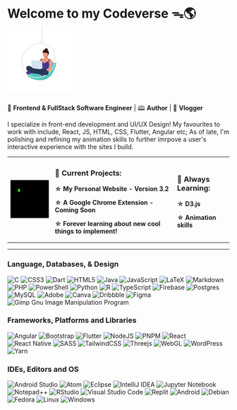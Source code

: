 # Welcome to my Codeverse ᯓ🌎 ![Zaza H Banner](https://raw.githubusercontent.com/Kayeris/Kayeris/main/Images/transparentswing.gif)

🔧 **Frontend & FullStack Software Engineer** |  🕮 **Author**  | 🎥 **Vlogger**

I specialize in front-end development and UI/UX Design! My favourites to work with include, React, JS, HTML, CSS, Flutter, Angular etc; As of late, I'm polishing and refining my animation skills to further imrpove a user's interactive experience with the sites I build.

<table border="0">
  <tr>
      <th width="20%" >
        <img src="/Images/repeatdays.gif" style="width: 100%;">
      </th>
      <th align="left" width="55%" >
        <h3> 🚀 Current Projects: </h3>
        <p> ☆ My Personal Website - Version 3.2  </p>
        <p> ☆ A Google Chrome Extension - Coming Soon  </p>
        <p> ☆ Forever learning about new cool things to implement!  </p> 
      </th>
      <th align="left" width="30%" >
         <h3> 🌱 Always Learning: </h3>
          <p>☆ D3.js </p>  
          <p>☆ Animation skills</p>   
      </th>
    
  </tr>

</table>
<hr>


### Language, Databases, & Design
![C](https://img.shields.io/badge/c-%2300599C.svg?style=flat&logo=c&logoColor=white)
![CSS3](https://img.shields.io/badge/css3-%231572B6.svg?style=flat&logo=css3&logoColor=white)
![Dart](https://img.shields.io/badge/dart-%230175C2.svg?style=flat&logo=dart&logoColor=white)
![HTML5](https://img.shields.io/badge/html5-%23E34F26.svg?style=flat&logo=html5&logoColor=white)
![Java](https://img.shields.io/badge/java-%23ED8B00.svg?style=flat&logo=openjdk&logoColor=white)
![JavaScript](https://img.shields.io/badge/javascript-%23323330.svg?style=flat&logo=javascript&logoColor=%23F7DF1E)
![LaTeX](https://img.shields.io/badge/latex-%23008080.svg?style=flat&logo=latex&logoColor=white)
![Markdown](https://img.shields.io/badge/markdown-%23000000.svg?style=flat&logo=markdown&logoColor=white)
![PHP](https://img.shields.io/badge/php-%23777BB4.svg?style=flat&logo=php&logoColor=white)
![PowerShell](https://img.shields.io/badge/PowerShell-%235391FE.svg?style=flat&logo=powershell&logoColor=white)
![Python](https://img.shields.io/badge/python-3670A0?style=flat&logo=python&logoColor=ffdd54)
![R](https://img.shields.io/badge/r-%23276DC3.svg?style=flat&logo=r&logoColor=white)
![TypeScript](https://img.shields.io/badge/typescript-%23007ACC.svg?style=flat&logo=typescript&logoColor=white)
![Firebase](https://img.shields.io/badge/Firebase-039BE5?style=flat&logo=Firebase&logoColor=white)
![Postgres](https://img.shields.io/badge/postgres-%23316192.svg?style=flat&logo=postgresql&logoColor=white)
![MySQL](https://img.shields.io/badge/mysql-%2300f.svg?style=flat&logo=mysql&logoColor=white)
![Adobe](https://img.shields.io/badge/adobe-%23FF0000.svg?style=flat&logo=adobe&logoColor=white)
![Canva](https://img.shields.io/badge/Canva-%2300C4CC.svg?style=flat&logo=Canva&logoColor=white)
![Dribbble](https://img.shields.io/badge/Dribbble-EA4C89?style=flat&logo=dribbble&logoColor=white)
![Figma](https://img.shields.io/badge/figma-%23F24E1E.svg?style=flat&logo=figma&logoColor=white)
![Gimp Gnu Image Manipulation Program](https://img.shields.io/badge/Gimp-657D8B?style=flat&logo=gimp&logoColor=FFFFFF)


### Frameworks, Platforms and Libraries
![Angular](https://img.shields.io/badge/angular-%23DD0031.svg?style=flat&logo=angular&logoColor=white)
![Bootstrap](https://img.shields.io/badge/bootstrap-%23563D7C.svg?style=flat&logo=bootstrap&logoColor=white)
![Flutter](https://img.shields.io/badge/Flutter-%2302569B.svg?style=flat&logo=Flutter&logoColor=white)
![NodeJS](https://img.shields.io/badge/node.js-6DA55F?style=flat&logo=node.js&logoColor=white)
![PNPM](https://img.shields.io/badge/pnpm-%234a4a4a.svg?style=flat&logo=pnpm&logoColor=f69220)
![React](https://img.shields.io/badge/react-%2320232a.svg?style=flat&logo=react&logoColor=%2361DAFB)
![React Native](https://img.shields.io/badge/react_native-%2320232a.svg?flat&logo=react&logoColor=%2361DAFB)
![SASS](https://img.shields.io/badge/SASS-hotpink.svg?style=flat&logo=SASS&logoColor=white)
![TailwindCSS](https://img.shields.io/badge/tailwindcss-%2338B2AC.svg?style=flat&logo=tailwind-css&logoColor=white)
![Threejs](https://img.shields.io/badge/threejs-black?style=flat&logo=three.js&logoColor=white)
![WebGL](https://img.shields.io/badge/WebGL-990000?logo=webgl&logoColor=white&style=flat)
![WordPress](https://img.shields.io/badge/WordPress-%23117AC9.svg?style=flat&logo=WordPress&logoColor=white)
![Yarn](https://img.shields.io/badge/yarn-%232C8EBB.svg?style=flat&logo=yarn&logoColor=white)


### IDEs, Editors and OS
![Android Studio](https://img.shields.io/badge/Android%20Studio-3DDC84.svg?flat&logo=android-studio&logoColor=white)
![Atom](https://img.shields.io/badge/Atom-%2366595C.svg?style=flat&logo=atom&logoColor=white)
![Eclipse](https://img.shields.io/badge/Eclipse-FE7A16.svg?style=flat&logo=Eclipse&logoColor=white)
![IntelliJ IDEA](https://img.shields.io/badge/IntelliJIDEA-000000.svg?style=flat&logo=intellij-idea&logoColor=white)
![Jupyter Notebook](https://img.shields.io/badge/jupyter-%23FA0F00.svg?style=flat&logo=jupyter&logoColor=white)
![Notepad++](https://img.shields.io/badge/Notepad++-90E59A.svg?style=flat&logo=notepad%2b%2b&logoColor=black)
![RStudio](https://img.shields.io/badge/RStudio-4285F4?style=flat&logo=rstudio&logoColor=white)
![Visual Studio Code](https://img.shields.io/badge/Visual%20Studio%20Code-0078d7.svg?style=flat&logo=visual-studio-code&logoColor=white)
![Replit](https://img.shields.io/badge/Replit-DD1200?style=flat&logo=Replit&logoColor=white)
![Android](https://img.shields.io/badge/Android-3DDC84?style=flat&logo=android&logoColor=white)
![Debian](https://img.shields.io/badge/Debian-D70A53?style=flat&logo=debian&logoColor=white)
![Fedora](https://img.shields.io/badge/Fedora-294172?style=flat&logo=fedora&logoColor=white)
![Linux](https://img.shields.io/badge/Linux-FCC624?style=flat&logo=linux&logoColor=black)
![Windows](https://img.shields.io/badge/Windows-0078D6?style=flat&logo=windows&logoColor=white)


